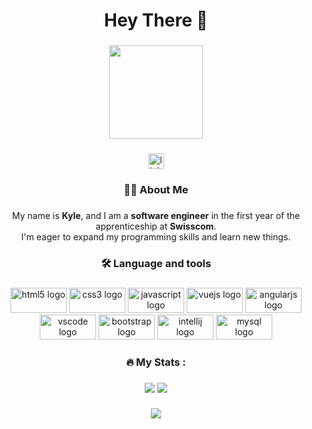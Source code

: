 <h1 align="center">Hey There 👋</h1>

###

<div align="center">
  <img height="150" src="https://camo.githubusercontent.com/62da68eb62b1e5f175f7d1f0191dd89a653d7908feb22d37d4a0ab07365d6791/68747470733a2f2f6d656469612e67697068792e636f6d2f6d656469612f4d3967624264396e6244724f5475314d71782f67697068792e676966"  />
</div>

###

<div align="center">
  <a href="https://www.linkedin.com/in/kyle-meier-280746246/" target="_blank">
    <img src="https://img.shields.io/static/v1?message=LinkedIn&logo=linkedin&label=&color=0077B5&logoColor=white&labelColor=&style=for-the-badge" height="25" alt="linkedin logo"  />
  </a>
</div>

###

<h3 align="center">👩‍💻  About Me</h3>

###

<p align="center">My name is <strong>Kyle</strong>, and I am a <strong>software engineer</strong> in the first year of the apprenticeship at <strong>Swisscom</strong>.<br>I'm eager to expand my programming skills and learn new things.</p>

###

<h3 align="center">🛠 Language and tools</h3>

###

<div align="center">
  <img src="https://cdn.jsdelivr.net/gh/devicons/devicon/icons/html5/html5-original.svg" height="40" width="90" alt="html5 logo"  />
  <img src="https://cdn.jsdelivr.net/gh/devicons/devicon/icons/css3/css3-original.svg" height="40" width="90" alt="css3 logo"  />
  <img src="https://cdn.jsdelivr.net/gh/devicons/devicon/icons/javascript/javascript-original.svg" height="40" width="90" alt="javascript logo"  />
  <img src="https://cdn.jsdelivr.net/gh/devicons/devicon/icons/vuejs/vuejs-original.svg" height="40" width="90" alt="vuejs logo"  />
  <img src="https://cdn.jsdelivr.net/gh/devicons/devicon/icons/angularjs/angularjs-original.svg" height="40" width="90" alt="angularjs logo"  />
  <img src="https://cdn.jsdelivr.net/gh/devicons/devicon/icons/vscode/vscode-original.svg" height="40" width="90" alt="vscode logo"  />
  <img src="https://cdn.jsdelivr.net/gh/devicons/devicon/icons/bootstrap/bootstrap-original.svg" height="40" width="90" alt="bootstrap logo"  />
  <img src="https://cdn.jsdelivr.net/gh/devicons/devicon/icons/intellij/intellij-original.svg" height="40" width="90" alt="intellij logo"  />
  <img src="https://cdn.jsdelivr.net/gh/devicons/devicon/icons/mysql/mysql-original.svg" height="40" width="90" alt="mysql logo"  />
</div>

###

<h3 align="center">🔥   My Stats :</h3>

###

<div align="center">
  
  
  
  ![](http://github-profile-summary-cards.vercel.app/api/cards/profile-details?username=kyle006&theme=radical)
![](http://github-profile-summary-cards.vercel.app/api/cards/stats?username=kyle006&theme=radical)
 
  
</div>

###


<div align="center">
  <img src="https://profile-counter.glitch.me/kyle006/count.svg?"  />
</div>

###


<!--
**kyle006/kyle006** is a ✨ _special_ ✨ repository because its `README.md` (this file) appears on your GitHub profile.

Here are some ideas to get you started:

- 🔭 I’m currently working on ...
- 🌱 I’m currently learning ...
- 👯 I’m looking to collaborate on ...
- 🤔 I’m looking for help with ...
- 💬 Ask me about ...
- 📫 How to reach me: ...
- 😄 Pronouns: ...
- ⚡ Fun fact: ...
-->
